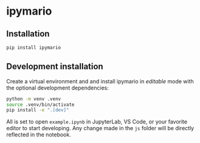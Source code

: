 # ipymario

## Installation

```sh
pip install ipymario
```

## Development installation

Create a virtual environment and and install ipymario in *editable* mode with the
optional development dependencies:

```sh
python -m venv .venv
source .venv/bin/activate
pip install -e ".[dev]"
```

All is set to open `example.ipynb` in JupyterLab, VS Code, or your favorite editor
to start developing. Any change made in the `js` folder will be directly reflected
in the notebook.
